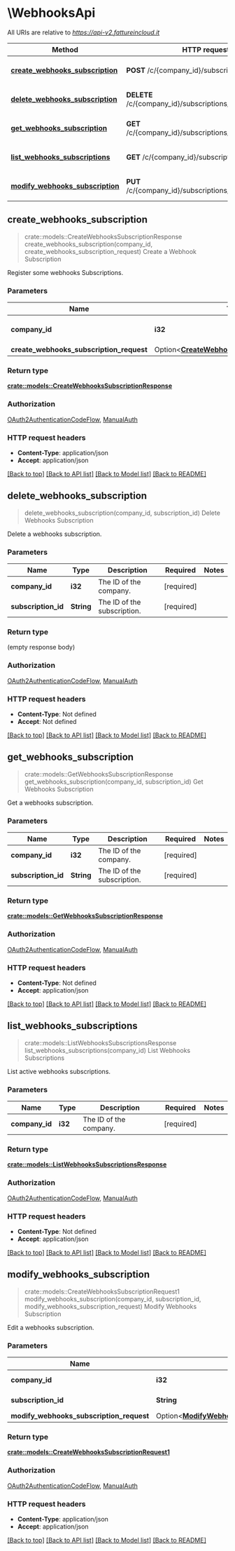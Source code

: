 # \WebhooksApi

All URIs are relative to *https://api-v2.fattureincloud.it*

Method | HTTP request | Description
------------- | ------------- | -------------
[**create_webhooks_subscription**](WebhooksApi.md#create_webhooks_subscription) | **POST** /c/{company_id}/subscriptions | Create a Webhook Subscription
[**delete_webhooks_subscription**](WebhooksApi.md#delete_webhooks_subscription) | **DELETE** /c/{company_id}/subscriptions/{subscription_id} | Delete Webhooks Subscription
[**get_webhooks_subscription**](WebhooksApi.md#get_webhooks_subscription) | **GET** /c/{company_id}/subscriptions/{subscription_id} | Get Webhooks Subscription
[**list_webhooks_subscriptions**](WebhooksApi.md#list_webhooks_subscriptions) | **GET** /c/{company_id}/subscriptions | List Webhooks Subscriptions
[**modify_webhooks_subscription**](WebhooksApi.md#modify_webhooks_subscription) | **PUT** /c/{company_id}/subscriptions/{subscription_id} | Modify Webhooks Subscription



## create_webhooks_subscription

> crate::models::CreateWebhooksSubscriptionResponse create_webhooks_subscription(company_id, create_webhooks_subscription_request)
Create a Webhook Subscription

Register some webhooks Subscriptions.

### Parameters


Name | Type | Description  | Required | Notes
------------- | ------------- | ------------- | ------------- | -------------
**company_id** | **i32** | The ID of the company. | [required] |
**create_webhooks_subscription_request** | Option<[**CreateWebhooksSubscriptionRequest**](CreateWebhooksSubscriptionRequest.md)> |  |  |

### Return type

[**crate::models::CreateWebhooksSubscriptionResponse**](CreateWebhooksSubscriptionResponse.md)

### Authorization

[OAuth2AuthenticationCodeFlow](../README.md#OAuth2AuthenticationCodeFlow), [ManualAuth](../README.md#ManualAuth)

### HTTP request headers

- **Content-Type**: application/json
- **Accept**: application/json

[[Back to top]](#) [[Back to API list]](../README.md#documentation-for-api-endpoints) [[Back to Model list]](../README.md#documentation-for-models) [[Back to README]](../README.md)


## delete_webhooks_subscription

> delete_webhooks_subscription(company_id, subscription_id)
Delete Webhooks Subscription

Delete a webhooks subscription.

### Parameters


Name | Type | Description  | Required | Notes
------------- | ------------- | ------------- | ------------- | -------------
**company_id** | **i32** | The ID of the company. | [required] |
**subscription_id** | **String** | The ID of the subscription. | [required] |

### Return type

 (empty response body)

### Authorization

[OAuth2AuthenticationCodeFlow](../README.md#OAuth2AuthenticationCodeFlow), [ManualAuth](../README.md#ManualAuth)

### HTTP request headers

- **Content-Type**: Not defined
- **Accept**: Not defined

[[Back to top]](#) [[Back to API list]](../README.md#documentation-for-api-endpoints) [[Back to Model list]](../README.md#documentation-for-models) [[Back to README]](../README.md)


## get_webhooks_subscription

> crate::models::GetWebhooksSubscriptionResponse get_webhooks_subscription(company_id, subscription_id)
Get Webhooks Subscription

Get a webhooks subscription.

### Parameters


Name | Type | Description  | Required | Notes
------------- | ------------- | ------------- | ------------- | -------------
**company_id** | **i32** | The ID of the company. | [required] |
**subscription_id** | **String** | The ID of the subscription. | [required] |

### Return type

[**crate::models::GetWebhooksSubscriptionResponse**](GetWebhooksSubscriptionResponse.md)

### Authorization

[OAuth2AuthenticationCodeFlow](../README.md#OAuth2AuthenticationCodeFlow), [ManualAuth](../README.md#ManualAuth)

### HTTP request headers

- **Content-Type**: Not defined
- **Accept**: application/json

[[Back to top]](#) [[Back to API list]](../README.md#documentation-for-api-endpoints) [[Back to Model list]](../README.md#documentation-for-models) [[Back to README]](../README.md)


## list_webhooks_subscriptions

> crate::models::ListWebhooksSubscriptionsResponse list_webhooks_subscriptions(company_id)
List Webhooks Subscriptions

List active webhooks subscriptions.

### Parameters


Name | Type | Description  | Required | Notes
------------- | ------------- | ------------- | ------------- | -------------
**company_id** | **i32** | The ID of the company. | [required] |

### Return type

[**crate::models::ListWebhooksSubscriptionsResponse**](ListWebhooksSubscriptionsResponse.md)

### Authorization

[OAuth2AuthenticationCodeFlow](../README.md#OAuth2AuthenticationCodeFlow), [ManualAuth](../README.md#ManualAuth)

### HTTP request headers

- **Content-Type**: Not defined
- **Accept**: application/json

[[Back to top]](#) [[Back to API list]](../README.md#documentation-for-api-endpoints) [[Back to Model list]](../README.md#documentation-for-models) [[Back to README]](../README.md)


## modify_webhooks_subscription

> crate::models::CreateWebhooksSubscriptionRequest1 modify_webhooks_subscription(company_id, subscription_id, modify_webhooks_subscription_request)
Modify Webhooks Subscription

Edit a webhooks subscription.

### Parameters


Name | Type | Description  | Required | Notes
------------- | ------------- | ------------- | ------------- | -------------
**company_id** | **i32** | The ID of the company. | [required] |
**subscription_id** | **String** | The ID of the subscription. | [required] |
**modify_webhooks_subscription_request** | Option<[**ModifyWebhooksSubscriptionRequest**](ModifyWebhooksSubscriptionRequest.md)> |  |  |

### Return type

[**crate::models::CreateWebhooksSubscriptionRequest1**](CreateWebhooksSubscriptionRequest_1.md)

### Authorization

[OAuth2AuthenticationCodeFlow](../README.md#OAuth2AuthenticationCodeFlow), [ManualAuth](../README.md#ManualAuth)

### HTTP request headers

- **Content-Type**: application/json
- **Accept**: application/json

[[Back to top]](#) [[Back to API list]](../README.md#documentation-for-api-endpoints) [[Back to Model list]](../README.md#documentation-for-models) [[Back to README]](../README.md)

